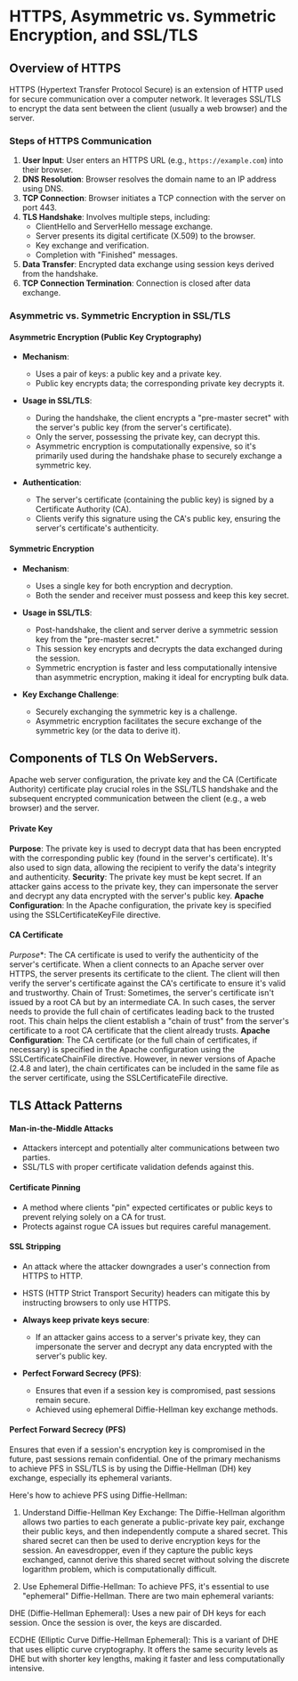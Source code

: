 # HTTPS, Asymmetric vs. Symmetric Encryption, and SSL/TLS

## Overview of HTTPS

HTTPS (Hypertext Transfer Protocol Secure) is an extension of HTTP used for secure communication over a computer network. It leverages SSL/TLS to encrypt the data sent between the client (usually a web browser) and the server.

### Steps of HTTPS Communication

1. **User Input**: User enters an HTTPS URL (e.g., `https://example.com`) into their browser.
2. **DNS Resolution**: Browser resolves the domain name to an IP address using DNS.
3. **TCP Connection**: Browser initiates a TCP connection with the server on port 443.
4. **TLS Handshake**: Involves multiple steps, including:
   - ClientHello and ServerHello message exchange.
   - Server presents its digital certificate (X.509) to the browser.
   - Key exchange and verification.
   - Completion with "Finished" messages.
5. **Data Transfer**: Encrypted data exchange using session keys derived from the handshake.
6. **TCP Connection Termination**: Connection is closed after data exchange.

### Asymmetric vs. Symmetric Encryption in SSL/TLS

#### Asymmetric Encryption (Public Key Cryptography)

- **Mechanism**: 
  - Uses a pair of keys: a public key and a private key.
  - Public key encrypts data; the corresponding private key decrypts it.

- **Usage in SSL/TLS**:
  - During the handshake, the client encrypts a "pre-master secret" with the server's public key (from the server's certificate).
  - Only the server, possessing the private key, can decrypt this.
  - Asymmetric encryption is computationally expensive, so it's primarily used during the handshake phase to securely exchange a symmetric key.

- **Authentication**:
  - The server's certificate (containing the public key) is signed by a Certificate Authority (CA).
  - Clients verify this signature using the CA's public key, ensuring the server's certificate's authenticity.

#### Symmetric Encryption

- **Mechanism**:
  - Uses a single key for both encryption and decryption.
  - Both the sender and receiver must possess and keep this key secret.

- **Usage in SSL/TLS**:
  - Post-handshake, the client and server derive a symmetric session key from the "pre-master secret."
  - This session key encrypts and decrypts the data exchanged during the session.
  - Symmetric encryption is faster and less computationally intensive than asymmetric encryption, making it ideal for encrypting bulk data.

- **Key Exchange Challenge**:
  - Securely exchanging the symmetric key is a challenge.
  - Asymmetric encryption facilitates the secure exchange of the symmetric key (or the data to derive it).


## Components of TLS On WebServers.

Apache web server configuration, the private key and the CA (Certificate Authority) certificate play crucial roles in the SSL/TLS handshake and the subsequent encrypted communication between the client (e.g., a web browser) and the server.

#### Private Key

**Purpose**: The private key is used to decrypt data that has been encrypted with the corresponding public key (found in the server's certificate). It's also used to sign data, allowing the recipient to verify the data's integrity and authenticity.
**Security**: The private key must be kept secret. If an attacker gains access to the private key, they can impersonate the server and decrypt any data encrypted with the server's public key.
**Apache Configuration**: In the Apache configuration, the private key is specified using the SSLCertificateKeyFile directive.

#### CA Certificate

*Purpose**: The CA certificate is used to verify the authenticity of the server's certificate. When a client connects to an Apache server over HTTPS, the server presents its certificate to the client. The client will then verify the server's certificate against the CA's certificate to ensure it's valid and trustworthy.
Chain of Trust: Sometimes, the server's certificate isn't issued by a root CA but by an intermediate CA. In such cases, the server needs to provide the full chain of certificates leading back to the trusted root. This chain helps the client establish a "chain of trust" from the server's certificate to a root CA certificate that the client already trusts.
**Apache Configuration**: The CA certificate (or the full chain of certificates, if necessary) is specified in the Apache configuration using the SSLCertificateChainFile directive. However, in newer versions of Apache (2.4.8 and later), the chain certificates can be included in the same file as the server certificate, using the SSLCertificateFile directive.


## TLS Attack Patterns

#### **Man-in-the-Middle Attacks**

  - Attackers intercept and potentially alter communications between two parties.
  - SSL/TLS with proper certificate validation defends against this.

#### **Certificate Pinning**

  - A method where clients "pin" expected certificates or public keys to prevent relying solely on a CA for trust.
  - Protects against rogue CA issues but requires careful management.

#### **SSL Stripping**

  - An attack where the attacker downgrades a user's connection from HTTPS to HTTP.
  - HSTS (HTTP Strict Transport Security) headers can mitigate this by instructing browsers to only use HTTPS.

- **Always keep private keys secure**:
  - If an attacker gains access to a server's private key, they can impersonate the server and decrypt any data encrypted with the server's public key.

- **Perfect Forward Secrecy (PFS)**:
  - Ensures that even if a session key is compromised, past sessions remain secure.
  - Achieved using ephemeral Diffie-Hellman key exchange methods.


####  Perfect Forward Secrecy (PFS)

Ensures that even if a session's encryption key is compromised in the future, past sessions remain confidential. One of the primary mechanisms to achieve PFS in SSL/TLS is by using the Diffie-Hellman (DH) key exchange, especially its ephemeral variants.

Here's how to achieve PFS using Diffie-Hellman:

1. Understand Diffie-Hellman Key Exchange:
The Diffie-Hellman algorithm allows two parties to each generate a public-private key pair, exchange their public keys, and then independently compute a shared secret. This shared secret can then be used to derive encryption keys for the session. An eavesdropper, even if they capture the public keys exchanged, cannot derive this shared secret without solving the discrete logarithm problem, which is computationally difficult.

2. Use Ephemeral Diffie-Hellman:
To achieve PFS, it's essential to use "ephemeral" Diffie-Hellman. There are two main ephemeral variants:

DHE (Diffie-Hellman Ephemeral): Uses a new pair of DH keys for each session. Once the session is over, the keys are discarded.

ECDHE (Elliptic Curve Diffie-Hellman Ephemeral): This is a variant of DHE that uses elliptic curve cryptography. It offers the same security levels as DHE but with shorter key lengths, making it faster and less computationally intensive.